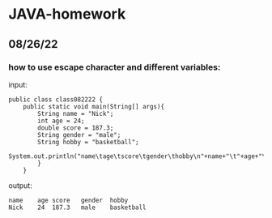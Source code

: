 # JAVA-homework
## 08/26/22
### how to use escape character and different variables:
input:
```
public class class082222 {
    public static void main(String[] args){
        String name = "Nick";
        int age = 24;
        double score = 187.3;
        String gender = "male";
        String hobby = "basketball";
        System.out.println("name\tage\tscore\tgender\thobby\n"+name+"\t"+age+"\t"+score+"\t"+gender+"\t"+hobby);
        }
    }
```
output:
```
name	age	score	gender	hobby
Nick	24	187.3	male	basketball
```











































